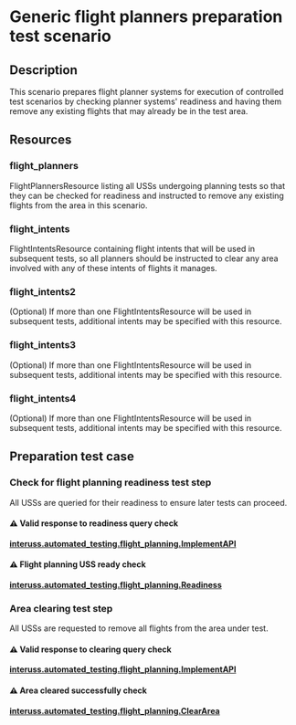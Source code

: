 # Generic flight planners preparation test scenario

## Description

This scenario prepares flight planner systems for execution of controlled test scenarios by checking planner systems' readiness and having them remove any existing flights that may already be in the test area.

## Resources

### flight_planners

FlightPlannersResource listing all USSs undergoing planning tests so that they can be checked for readiness and instructed to remove any existing flights from the area in this scenario.

### flight_intents

FlightIntentsResource containing flight intents that will be used in subsequent tests, so all planners should be instructed to clear any area involved with any of these intents of flights it manages.

### flight_intents2

(Optional) If more than one FlightIntentsResource will be used in subsequent tests, additional intents may be specified with this resource.

### flight_intents3

(Optional) If more than one FlightIntentsResource will be used in subsequent tests, additional intents may be specified with this resource.

### flight_intents4

(Optional) If more than one FlightIntentsResource will be used in subsequent tests, additional intents may be specified with this resource.

## Preparation test case

### Check for flight planning readiness test step

All USSs are queried for their readiness to ensure later tests can proceed.

#### ⚠️ Valid response to readiness query check

**[interuss.automated_testing.flight_planning.ImplementAPI](../../requirements/interuss/automated_testing/flight_planning.md)**

#### ⚠️ Flight planning USS ready check

**[interuss.automated_testing.flight_planning.Readiness](../../requirements/interuss/automated_testing/flight_planning.md)**

### Area clearing test step

All USSs are requested to remove all flights from the area under test.

#### ⚠️ Valid response to clearing query check

**[interuss.automated_testing.flight_planning.ImplementAPI](../../requirements/interuss/automated_testing/flight_planning.md)**

#### ⚠️ Area cleared successfully check

**[interuss.automated_testing.flight_planning.ClearArea](../../requirements/interuss/automated_testing/flight_planning.md)**

